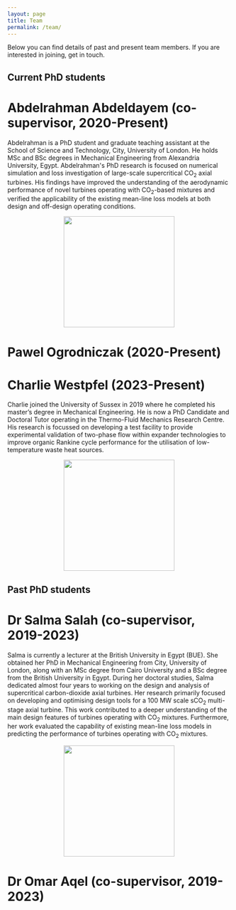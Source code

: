 ```yaml
---
layout: page
title: Team
permalink: /team/
---
```


Below you can find details of past and present team members. If you are interested in joining, get in touch.

## Current PhD students

# Abdelrahman Abdeldayem (co-supervisor, 2020-Present)
<div id="twocol_container">
    <div id="DivB">
	<p>Abdelrahman is a PhD student and graduate teaching assistant at the School of Science and Technology, City, University of London. He holds MSc and BSc degrees in Mechanical Engineering from Alexandria University, Egypt. Abdelrahman's PhD research is focused on numerical simulation and loss investigation of large-scale supercritical CO<sub>2</sub> axial turbines. His findings have improved the understanding of the aerodynamic performance of novel turbines operating with CO<sub>2</sub>-based mixtures and verified the applicability of the existing mean-line loss models at both design and off-design operating conditions.</p>
    </div>
    <div id="DivA">
    	<div style="text-align:center">
			<img src="{{site.baseurl}}/assets/Abdelrahman_profile.jpg" style="width:250px;" />
		</div>
    </div>
</div>

# Pawel Ogrodniczak (2020-Present)
<!--
<div id="twocol_container">
    <div id="DivB">
	<p>Text to go here. Text to go here. Text to go here. Text to go here. Text to go here. Text to go here. Text to go here. Text to go here.  </p>
    </div>
    <div id="DivA">
    	<div style="text-align:center">
			<img src="{{site.baseurl}}/assets/Abdelrahman_profile.jpg" style="width:250px;" />
	</div>
    </div>
</div>
-->

# Charlie Westpfel (2023-Present)
<div id="twocol_container">
    <div id="DivB">
	<p>Charlie joined the University of Sussex in 2019 where he completed his master’s degree in Mechanical Engineering. He is now a PhD Candidate and Doctoral Tutor operating in the Thermo-Fluid Mechanics Research Centre. His research is focussed on developing a test facility to provide experimental validation of two-phase flow within expander technologies to improve organic Rankine cycle performance for the utilisation of low-temperature waste heat sources.</p>
    </div>
    <div id="DivA">
    	<div style="text-align:center">
			<img src="{{site.baseurl}}/assets/Charlie_profile.png" style="width:250px;" />
	</div>
    </div>
</div>

## Past PhD students

# Dr Salma Salah (co-supervisor, 2019-2023)
<div id="twocol_container">
    <div id="DivB">
	<p>Salma is currently a lecturer at the British University in Egypt (BUE). She obtained her PhD in Mechanical Engineering from City, University of London, along with an MSc degree from Cairo University and a BSc degree from the British University in Egypt. During her doctoral studies, Salma dedicated almost four years to working on the design and analysis of supercritical carbon-dioxide axial turbines. Her research primarily focused on developing and optimising design tools for a 100 MW scale sCO<sub>2</sub> multi-stage axial turbine. This work contributed to a deeper understanding of the main design features of turbines operating with CO<sub>2</sub> mixtures. Furthermore, her work evaluated the capability of existing mean-line loss models in predicting the performance of turbines operating with CO<sub>2</sub> mixtures.</p>
    </div>
    <div id="DivA">
    	<div style="text-align:center">
			<img src="{{site.baseurl}}/assets/Salma_profile.jpg" style="width:250px;" />
	</div>
    </div>
</div>

# Dr Omar Aqel (co-supervisor, 2019-2023)
<!--
<div id="twocol_container">
    <div id="DivB">
	<p>Text to go here. Text to go here. Text to go here. Text to go here. Text to go here. Text to go here. Text to go here. Text to go here.  </p>
    </div>
    <div id="DivA">
    	<div style="text-align:center">
			<img src="{{site.baseurl}}/assets/Abdelrahman_profile.jpg" style="width:250px;" />
	</div>
    </div>
</div>

-->
